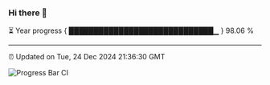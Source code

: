 ### Hi there 👋

⏳ Year progress { █████████████████████████████▁ } 98.06 %

---

⏰ Updated on Tue, 24 Dec 2024 21:36:30 GMT

![Progress Bar CI](https://github.com/IshwaranRudhara/GIT-ACTION/workflows/Progress%20Bar%20CI/badge.svg)
